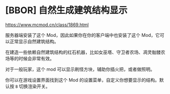 # [BBOR] 自然生成建筑结构显示
https://www.mcmod.cn/class/1869.html

服务器端安装了这个 Mod，因此如果你在你的客户端中也安装了这个 Mod，它可以正常显示自然建筑结构。

在建造一些依赖自然建筑结构的红石机器，比如女巫塔、守卫者农场、凋灵骷髅农场等的时候会非常有效。

对于一般玩家，这个 mod 可以显示刷怪方块，辅助你插火把，或者做照明。

你可以在游戏设置界面找到这个 Mod 的设置菜单，自定义你想要显示的结构。默认按 `B` 切换渲染开关。